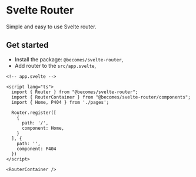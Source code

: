 # Svelte Router

Simple and easy to use Svelte router.

## Get started

- Install the package: `@becomes/svelte-router`,
- Add router to the `src/app.svelte`,

```sveltehtml
<!-- app.svelte -->

<script lang="ts">
  import { Router } from "@becomes/svelte-router";
  import { RouterContainer } from "@becomes/svelte-router/components";
  import { Home, P404 } from './pages';
  
  Router.register([
    {
      path: '/',
      component: Home,
    }
  ], {
    path: '',
    component: P404
  })
</script>

<RouterContainer />
```
